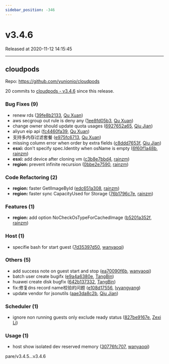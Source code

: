 ```yaml
---
sidebar_position: -346
---
```


# v3.4.6

Released at 2020-11-12 14:15:45

-----

## cloudpods

Repo: https://github.com/yunionio/cloudpods

20 commits to [cloudpods - v3.4.6](https://github.com/yunionio/cloudpods/compare/v3.4.5...v3.4.6) since this release.

### Bug Fixes (9)
- renew rds ([39fe8b2133](https://github.com/yunionio/cloudpods/commit/39fe8b2133afc6303e3889c50bd0e3e8c937bdd2), [Qu Xuan](mailto:quxuan@yunionyun.com))
- aws secgroup out rule is deny any ([1ee8fd05b3](https://github.com/yunionio/cloudpods/commit/1ee8fd05b3c9990505b4b200947ceb0e738f17ba), [Qu Xuan](mailto:quxuan@yunionyun.com))
- change owner should update quota usages ([6927652a65](https://github.com/yunionio/cloudpods/commit/6927652a65d3ade05edb11a5f2e59695c77e6e23), [Qiu Jian](mailto:qiujian@yunionyun.com))
- aliyun eip api ([fc4460fa39](https://github.com/yunionio/cloudpods/commit/fc4460fa3981b4212ebba269f05a458ba67f1098), [Qu Xuan](mailto:quxuan@yunionyun.com))
- 支持多内存过滤套餐 ([e975fc6713](https://github.com/yunionio/cloudpods/commit/e975fc67131c600fb23a5e3f45317550656d4a7b), [Qu Xuan](mailto:quxuan@yunionyun.com))
- missing column error when order by extra fields ([c8ddd7653f](https://github.com/yunionio/cloudpods/commit/c8ddd7653f3757645cbc0da1032c73721a9e21b6), [Qiu Jian](mailto:qiujian@yunionyun.com))
- **esxi:** don't specify spec.Identity when osName is empty ([6f60f1a48b](https://github.com/yunionio/cloudpods/commit/6f60f1a48b7efb410b92b2edd33f7cb5aebc8b58), [rainzm](mailto:mjoycarry@gmail.com))
- **esxi:** add device after cloning vm ([c3b8e7bbd4](https://github.com/yunionio/cloudpods/commit/c3b8e7bbd4a31c6b43fced933af055425a9c2047), [rainzm](mailto:mjoycarry@gmail.com))
- **region:** prevent infinite recursion ([0bbe2e7590](https://github.com/yunionio/cloudpods/commit/0bbe2e759051a7cbf540b279fbf05e85d4080e65), [rainzm](mailto:mjoycarry@gmail.com))

### Code Refactoring (2)
- **region:** faster GetIImageById ([edc651a308](https://github.com/yunionio/cloudpods/commit/edc651a30817c59bfafe6122ef3e8f830dafc50d), [rainzm](mailto:mjoycarry@gmail.com))
- **region:** faster sync CapacityUsed for Storage ([76b1796c7e](https://github.com/yunionio/cloudpods/commit/76b1796c7e1068be94a9564df54d462683d5153a), [rainzm](mailto:mjoycarry@gmail.com))

### Features (1)
- **region:** add option NoCheckOsTypeForCachedImage ([b5201a352f](https://github.com/yunionio/cloudpods/commit/b5201a352fa4dd7d5cb2ec8fb0200125d642dcbf), [rainzm](mailto:mjoycarry@gmail.com))

### Host (1)
- specifie bash for start guest ([7d35397d50](https://github.com/yunionio/cloudpods/commit/7d35397d5015f23437bf1ea0de6081f82ad98df1), [wanyaoqi](mailto:wanyaoqi@yunionyun.com))

### Others (5)
- add success note on guest start and stop ([ea70090f6b](https://github.com/yunionio/cloudpods/commit/ea70090f6b4b7e1662d7829e66558a7bbaec4f61), [wanyaoqi](mailto:wanyaoqi@yunionyun.com))
- batch user create bugifx ([e9a4a6380e](https://github.com/yunionio/cloudpods/commit/e9a4a6380e30ec7857fbfd5e9bceddda225a38ec), [TangBin](mailto:tangbin@yunion.cn))
- huawei create disk bugfix ([642b137332](https://github.com/yunionio/cloudpods/commit/642b1373328cc86277015e4d9844c42ba9f029b2), [TangBin](mailto:tangbin@yunion.cn))
- fix:修复dns record name校验的问题 ([e108d17556](https://github.com/yunionio/cloudpods/commit/e108d17556a6a0f8bb52aacea834bf9c2ea41016), [lvyangyang](mailto:lvyangyang@yunion.cn))
- update vendor for jsonutils ([aae3da8c2b](https://github.com/yunionio/cloudpods/commit/aae3da8c2b4ff75607ccb3cb99f29c84fa6b095f), [Qiu Jian](mailto:qiujian@yunionyun.com))

### Scheduler (1)
- ignore non running guests only exclude ready status ([827be9167e](https://github.com/yunionio/cloudpods/commit/827be9167e5c4984c05a45eb6f861df4991e4354), [Zexi Li](mailto:zexi.li@qq.com))

### Usage (1)
- host show isolated dev reserved memory ([30776fc707](https://github.com/yunionio/cloudpods/commit/30776fc707ad300eb30fcafd2849efd95b982c5e), [wanyaoqi](mailto:wanyaoqi@yunionyun.com))

pare/v3.4.5...v3.4.6
